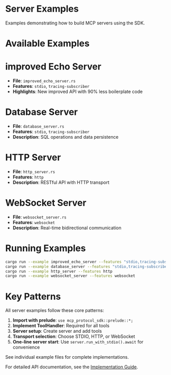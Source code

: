 # Server Examples

Examples demonstrating how to build MCP servers using the SDK.

# Available Examples

# improved Echo Server
- **File**: `improved_echo_server.rs`
- **Features**: `stdio`, `tracing-subscriber`
- **Highlights**: New improved API with 90% less boilerplate code

# Database Server
- **File**: `database_server.rs`
- **Features**: `stdio`, `tracing-subscriber`
- **Description**: SQL operations and data persistence

# HTTP Server
- **File**: `http_server.rs`
- **Features**: `http`
- **Description**: RESTful API with HTTP transport

# WebSocket Server
- **File**: `websocket_server.rs`
- **Features**: `websocket`
- **Description**: Real-time bidirectional communication

# Running Examples

```bash
cargo run --example improved_echo_server --features "stdio,tracing-subscriber"
cargo run --example database_server --features "stdio,tracing-subscriber"
cargo run --example http_server --features http
cargo run --example websocket_server --features websocket
```

# Key Patterns

All server examples follow these core patterns:

1. **Import with prelude**: `use mcp_protocol_sdk::prelude::*;`
2. **Implement ToolHandler**: Required for all tools
3. **Server setup**: Create server and add tools
4. **Transport selection**: Choose STDIO, HTTP, or WebSocket
5. **One-line server start**: Use `server.run_with_stdio().await` for convenience

See individual example files for complete implementations.

For detailed API documentation, see the [Implementation Guide](../../docs/implementation-guide.md).
